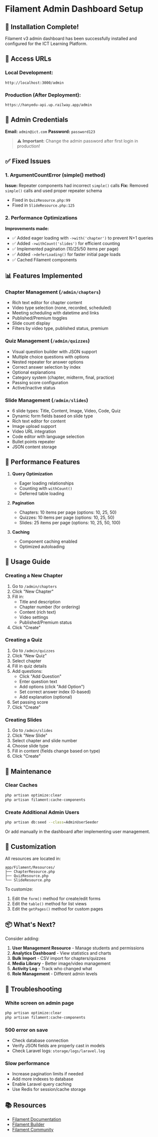 # Filament Admin Dashboard Setup

## 🎉 Installation Complete!

Filament v3 admin dashboard has been successfully installed and configured for the ICT Learning Platform.

## 📍 Access URLs

### Local Development:
```
http://localhost:3000/admin
```

### Production (After Deployment):
```
https://hanyedu-api.up.railway.app/admin
```

## 🔑 Admin Credentials

**Email:** `admin@ict.com`
**Password:** `password123`

> ⚠️ **Important:** Change the admin password after first login in production!

## ✅ Fixed Issues

### 1. ArgumentCountError (simple() method)
**Issue:** Repeater components had incorrect `simple()` calls
**Fix:** Removed `simple()` calls and used proper repeater schema
- Fixed in `QuizResource.php:99`
- Fixed in `SlideResource.php:125`

### 2. Performance Optimizations
**Improvements made:**
- ✅ Added eager loading with `->with('chapter')` to prevent N+1 queries
- ✅ Added `->withCount('slides')` for efficient counting
- ✅ Implemented pagination (10/25/50 items per page)
- ✅ Added `->deferLoading()` for faster initial page loads
- ✅ Cached Filament components

## 📊 Features Implemented

### Chapter Management (`/admin/chapters`)
- Rich text editor for chapter content
- Video type selection (none, recorded, scheduled)
- Meeting scheduling with datetime and links
- Published/Premium toggles
- Slide count display
- Filters by video type, published status, premium

### Quiz Management (`/admin/quizzes`)
- Visual question builder with JSON support
- Multiple choice questions with options
- Nested repeater for answer options
- Correct answer selection by index
- Optional explanations
- Category system (chapter, midterm, final, practice)
- Passing score configuration
- Active/inactive status

### Slide Management (`/admin/slides`)
- 6 slide types: Title, Content, Image, Video, Code, Quiz
- Dynamic form fields based on slide type
- Rich text editor for content
- Image upload support
- Video URL integration
- Code editor with language selection
- Bullet points repeater
- JSON content storage

## 🚀 Performance Features

1. **Query Optimization**
   - Eager loading relationships
   - Counting with `withCount()`
   - Deferred table loading

2. **Pagination**
   - Chapters: 10 items per page (options: 10, 25, 50)
   - Quizzes: 10 items per page (options: 10, 25, 50)
   - Slides: 25 items per page (options: 10, 25, 50, 100)

3. **Caching**
   - Component caching enabled
   - Optimized autoloading

## 📝 Usage Guide

### Creating a New Chapter
1. Go to `/admin/chapters`
2. Click "New Chapter"
3. Fill in:
   - Title and description
   - Chapter number (for ordering)
   - Content (rich text)
   - Video settings
   - Published/Premium status
4. Click "Create"

### Creating a Quiz
1. Go to `/admin/quizzes`
2. Click "New Quiz"
3. Select chapter
4. Fill in quiz details
5. Add questions:
   - Click "Add Question"
   - Enter question text
   - Add options (click "Add Option")
   - Set correct answer index (0-based)
   - Add explanation (optional)
6. Set passing score
7. Click "Create"

### Creating Slides
1. Go to `/admin/slides`
2. Click "New Slide"
3. Select chapter and slide number
4. Choose slide type
5. Fill in content (fields change based on type)
6. Click "Create"

## 🔧 Maintenance

### Clear Caches
```bash
php artisan optimize:clear
php artisan filament:cache-components
```

### Create Additional Admin Users
```bash
php artisan db:seed --class=AdminUserSeeder
```

Or add manually in the dashboard after implementing user management.

## 🎨 Customization

All resources are located in:
```
app/Filament/Resources/
├── ChapterResource.php
├── QuizResource.php
└── SlideResource.php
```

To customize:
1. Edit the `form()` method for create/edit forms
2. Edit the `table()` method for list views
3. Edit the `getPages()` method for custom pages

## 📦 What's Next?

Consider adding:
1. **User Management Resource** - Manage students and permissions
2. **Analytics Dashboard** - View statistics and charts
3. **Bulk Import** - CSV import for chapters/quizzes
4. **Media Library** - Better image/video management
5. **Activity Log** - Track who changed what
6. **Role Management** - Different admin levels

## 🐛 Troubleshooting

### White screen on admin page
```bash
php artisan optimize:clear
php artisan filament:cache-components
```

### 500 error on save
- Check database connection
- Verify JSON fields are properly cast in models
- Check Laravel logs: `storage/logs/laravel.log`

### Slow performance
- Increase pagination limits if needed
- Add more indexes to database
- Enable Laravel query caching
- Use Redis for session/cache storage

## 📚 Resources

- [Filament Documentation](https://filamentphp.com/docs)
- [Filament Builder](https://filamentphp.com/builder)
- [Filament Community](https://github.com/filamentphp/filament/discussions)

